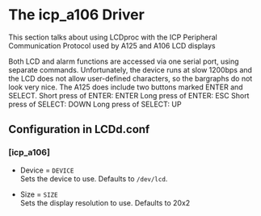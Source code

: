 # The icp\_a106 Driver

This section talks about using LCDproc with the ICP Peripheral
Communication Protocol used by A125 and A106 LCD displays

Both LCD and alarm functions are accessed via one serial port, using
separate commands. Unfortunately, the device runs at slow 1200bps and
the LCD does not allow user-defined characters, so the bargraphs do not
look very nice. The A125 does include two buttons marked ENTER and
SELECT. Short press of ENTER: ENTER Long press of ENTER: ESC Short press
of SELECT: DOWN Long press of SELECT: UP

## Configuration in LCDd.conf

### \[icp\_a106\]

  - Device = `DEVICE`  
    Sets the device to use. Defaults to `/dev/lcd`.

  - Size = `SIZE`  
    Sets the display resolution to use. Defaults to 20x2
